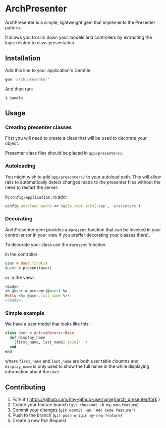 # ArchPresenter

ArchPresenter is a simple, lightweight gem that implements the Presenter pattern.

It allows you to slim down your models and controllers by extracting the logic related to class presentation.

## Installation

Add this line to your application's Gemfile:

```ruby
gem 'arch_presenter'
```

And then run:

    $ bundle


## Usage

### Creating presenter classes

First you will need to create a class that will be used to decorate your object.

Presenter class files should be placed in `app/presenters/`.

### Autoloading

You might wish to add `app/presenters/` to your autoload path. This will allow rails to automatically detect changes made to the presenter files without the need to restart the server.

In `config/application.rb` add:

```ruby
config.autoload_paths << Rails.root.join('app', 'presenters')
```

### Decorating

ArchPresenter gem provides a `#present` function that can be invoked in your controller (or in your view if you preffer decorating your classes there).

To decorate your class use the `#present` function.

In the controller:

```ruby
user = User.find(1)
@user = present(user)
```

or in the view:

```ruby
<body>
<% @user = present(@user) %>
Hello <%= @user.full_name %>!
</body>
```

### Simple example

We have a user model that looks like this:

```ruby
class User < ActiveRecors::Base
  def display_name
    [first_name, last_name].join(' ')
  end
end
```

where `first_name` and `last_name` are both user table cloumns and `display_name` is only used to show the full name in the while displaying information about the user.

## Contributing

1. Fork it ( https://github.com/[my-github-username]/arch_presenter/fork )
2. Create your feature branch (`git checkout -b my-new-feature`)
3. Commit your changes (`git commit -am 'Add some feature'`)
4. Push to the branch (`git push origin my-new-feature`)
5. Create a new Pull Request
